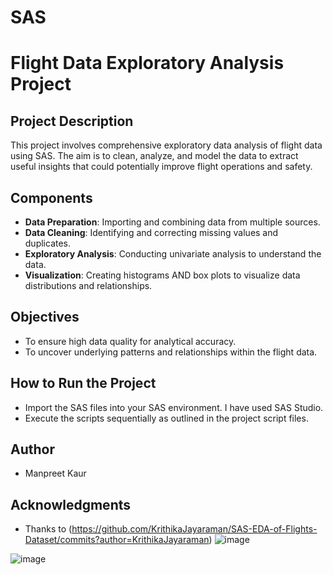# SAS
# Flight Data Exploratory Analysis Project

## Project Description
This project involves comprehensive exploratory data analysis of flight data using SAS. The aim is to clean, analyze, and model the data to extract useful insights that could potentially improve flight operations and safety.

## Components
- **Data Preparation**: Importing and combining data from multiple sources.
- **Data Cleaning**: Identifying and correcting missing values and duplicates.
- **Exploratory Analysis**: Conducting univariate analysis to understand the data.
- **Visualization**: Creating histograms AND box plots to visualize data distributions and relationships.

## Objectives
- To ensure high data quality for analytical accuracy.
- To uncover underlying patterns and relationships within the flight data.

## How to Run the Project
- Import the SAS files into your SAS environment. I have used SAS Studio.
- Execute the scripts sequentially as outlined in the project script files.

## Author
- Manpreet Kaur

## Acknowledgments
- Thanks to (https://github.com/KrithikaJayaraman/SAS-EDA-of-Flights-Dataset/commits?author=KrithikaJayaraman)
![image](https://github.com/Manpreetkaur0509/SAS/assets/146500547/d69ba4d8-5e5e-46a2-b414-82dbc5ea8909)


![image](https://github.com/Manpreetkaur0509/SAS/assets/146500547/be7c44e8-1e94-4689-841d-766f99fd5b2d)
